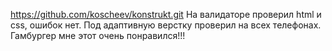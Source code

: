 https://github.com/koscheev/konstrukt.git
На валидаторе проверил html и css, ошибок нет. Под адаптивную верстку проверил на всех телефонах. Гамбургер мне этот очень понравился!!!

